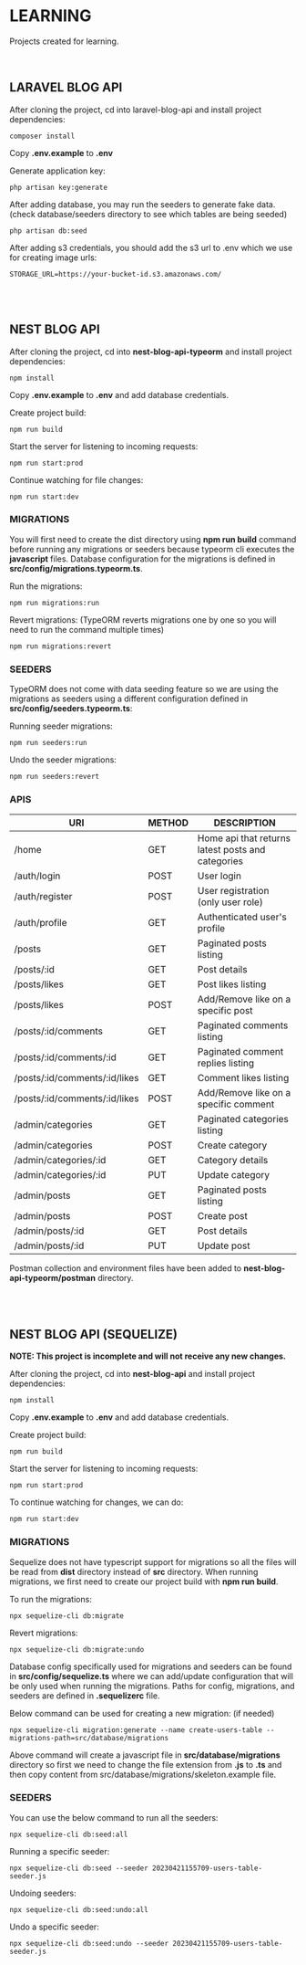 # LEARNING

Projects created for learning.

<br>

## LARAVEL BLOG API

After cloning the project, cd into laravel-blog-api and install project dependencies:

```
composer install
```

Copy **.env.example** to **.env**

Generate application key:

```
php artisan key:generate
```

After adding database, you may run the seeders to generate fake data. (check database/seeders directory to see which tables are being seeded)

```
php artisan db:seed
```

After adding s3 credentials, you should add the s3 url to .env which we use for creating image urls:

```
STORAGE_URL=https://your-bucket-id.s3.amazonaws.com/
```

<br><br>

## NEST BLOG API

After cloning the project, cd into **nest-blog-api-typeorm** and install project dependencies:

```
npm install
```

Copy **.env.example** to **.env** and add database credentials.

Create project build:

```
npm run build
```

Start the server for listening to incoming requests:

```
npm run start:prod
```

Continue watching for file changes:

```
npm run start:dev
```

### MIGRATIONS

You will first need to create the dist directory using **npm run build** command before running any migrations or seeders because typeorm cli executes the **javascript** files. Database configuration for the migrations is defined in **src/config/migrations.typeorm.ts**.

Run the migrations:

```
npm run migrations:run
```

Revert migrations: (TypeORM reverts migrations one by one so you will need to run the command multiple times)

```
npm run migrations:revert
```

### SEEDERS

TypeORM does not come with data seeding feature so we are using the migrations as seeders using a different configuration defined in **src/config/seeders.typeorm.ts**:

Running seeder migrations:

```
npm run seeders:run
```

Undo the seeder migrations:

```
npm run seeders:revert
```

### APIS

| URI                           | METHOD | DESCRIPTION                                       |
| ----------------------------- | ------ | ------------------------------------------------- |
| /home                         | GET    | Home api that returns latest posts and categories |
| /auth/login                   | POST   | User login                                        |
| /auth/register                | POST   | User registration (only user role)                |
| /auth/profile                 | GET    | Authenticated user's profile                      |
| /posts                        | GET    | Paginated posts listing                           |
| /posts/:id                    | GET    | Post details                                      |
| /posts/likes                  | GET    | Post likes listing                                |
| /posts/likes                  | POST   | Add/Remove like on a specific post                |
| /posts/:id/comments           | GET    | Paginated comments listing                        |
| /posts/:id/comments/:id       | GET    | Paginated comment replies listing                 |
| /posts/:id/comments/:id/likes | GET    | Comment likes listing                             |
| /posts/:id/comments/:id/likes | POST   | Add/Remove like on a specific comment             |
| /admin/categories             | GET    | Paginated categories listing                      |
| /admin/categories             | POST   | Create category                                   |
| /admin/categories/:id         | GET    | Category details                                  |
| /admin/categories/:id         | PUT    | Update category                                   |
| /admin/posts                  | GET    | Paginated posts listing                           |
| /admin/posts                  | POST   | Create post                                       |
| /admin/posts/:id              | GET    | Post details                                      |
| /admin/posts/:id              | PUT    | Update post                                       |

Postman collection and environment files have been added to **nest-blog-api-typeorm/postman** directory.

<br><br>

## NEST BLOG API (SEQUELIZE)

**NOTE: This project is incomplete and will not receive any new changes.**

After cloning the project, cd into **nest-blog-api** and install project dependencies:

```
npm install
```

Copy **.env.example** to **.env** and add database credentials.

Create project build:

```
npm run build
```

Start the server for listening to incoming requests:

```
npm run start:prod
```

To continue watching for changes, we can do:

```
npm run start:dev
```

### MIGRATIONS

Sequelize does not have typescript support for migrations so all the files will be read from **dist** directory instead of **src** directory. When running migrations, we first need to create our project build with **npm run build**.

To run the migrations:

```
npx sequelize-cli db:migrate
```

Revert migrations:

```
npx sequelize-cli db:migrate:undo
```

Database config specifically used for migrations and seeders can be found in **src/config/sequelize.ts** where we can add/update configuration that will be only used when running the migrations. Paths for config, migrations, and seeders are defined in **.sequelizerc** file.

Below command can be used for creating a new migration: (if needed)

```
npx sequelize-cli migration:generate --name create-users-table --migrations-path=src/database/migrations
```

Above command will create a javascript file in **src/database/migrations** directory so first we need to change the file extension from **.js** to **.ts** and then copy content from src/database/migrations/skeleton.example file.

### SEEDERS

You can use the below command to run all the seeders:

```
npx sequelize-cli db:seed:all
```

Running a specific seeder:

```
npx sequelize-cli db:seed --seeder 20230421155709-users-table-seeder.js

```

Undoing seeders:

```
npx sequelize-cli db:seed:undo:all

```

Undo a specific seeder:

```
npx sequelize-cli db:seed:undo --seeder 20230421155709-users-table-seeder.js

```

